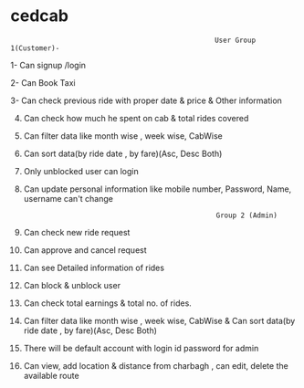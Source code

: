 # cedcab




                                                      User Group 1(Customer)-  
                                                                    
                                                                    
1- Can signup /login 

2- Can Book Taxi

3- Can check previous ride with proper date &amp; price &amp; Other information

4. Can check how much he spent on cab &amp; total rides covered 

5. Can filter data like month wise , week wise, CabWise 

6. Can sort data(by ride date , by fare)(Asc, Desc Both) 

7. Only unblocked user can login 

8. Can update personal information like mobile number, Password, Name, username can't change  



                                                      Group 2 (Admin) 
                                                                      
                                                                      
1. Can check new ride request 
2. Can approve and cancel request 
3. Can see Detailed information of rides 
4. Can block &amp; unblock user 
5. Can check total earnings &amp; total no. of rides. 
6. Can filter data like month wise , week wise, CabWise &amp; Can sort data(by ride date , by fare)(Asc, Desc Both) 
7. There will be default account with login id password for admin 
8. Can view, add location &amp; distance from charbagh , can edit, delete the available route
